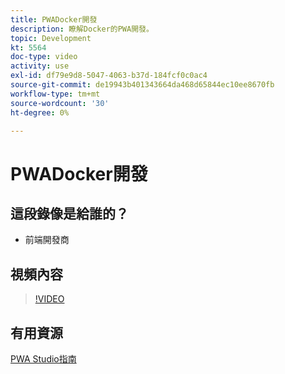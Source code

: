 ```yaml
---
title: PWADocker開發
description: 瞭解Docker的PWA開發。
topic: Development
kt: 5564
doc-type: video
activity: use
exl-id: df79e9d8-5047-4063-b37d-184fcf0c0ac4
source-git-commit: de19943b401343664da468d65844ec10ee8670fb
workflow-type: tm+mt
source-wordcount: '30'
ht-degree: 0%

---
```


# PWADocker開發

## 這段錄像是給誰的？

- 前端開發商

## 視頻內容

>[!VIDEO](https://video.tv.adobe.com/v/35784?quality=12&learn=on)

## 有用資源

[PWA Studio指南](https://developer.adobe.com/commerce/pwa-studio/)
